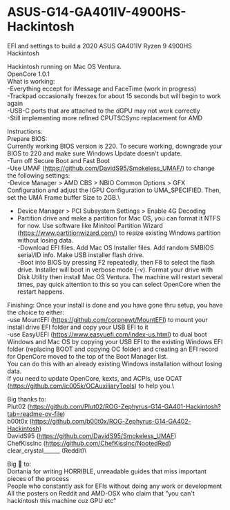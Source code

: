 # ASUS-G14-GA401IV-4900HS-Hackintosh
EFI and settings to build a 2020 ASUS GA401IV Ryzen 9 4900HS Hackintosh

Hackintosh running on Mac OS Ventura.\
OpenCore 1.0.1\
What is working:\
-Everything eccept for iMessage and FaceTime (work in progress)\
-Trackpad occasionally freezes for about 15 seconds but will begin to work again\
-USB-C ports that are attached to the dGPU may not work correctly\
-Still implementing more refined CPUTSCSync replacement for AMD

Instructions:\
Prepare BIOS:\
Currently working BIOS version is 220. To secure working, downgrade your BIOS to 220 and make sure Windows Update doesn't update.\
-Turn off Secure Boot and Fast Boot\
-Use UMAF (https://github.com/DavidS95/Smokeless_UMAF/) to change the following settings:\
-Device Manager > AMD CBS > NBIO Common Options > GFX Configuration and adjust the IGPU Configuration to UMA_SPECIFIED. Then, set the UMA Frame buffer Size to 2GB.\
- Device Manager > PCI Subsystem Settings > Enable 4G Decoding
- Partition drive and make a partition for Mac OS, you can format it NTFS for now. Use software like Minitool Partition Wizard (https://www.partitionwizard.com/) to resize existing Windows partition without losing data.\
-Download EFI files. Add Mac OS Installer files. Add random SMBIOS serial/ID info. Make USB installer flash drive.\
-Boot into BIOS by pressing F2 repeatedly, then F8 to select the flash drive. Installer will boot in verbose mode (-v). Format your drive with Disk Utility then install Mac OS Ventura. The machine will restart several times, pay quick attention to this so you can select OpenCore when the restart happens.

Finishing:
Once your install is done and you have gone thru setup, you have the choice to either:\
-use MountEFI (https://github.com/corpnewt/MountEFI) to mount your install drive EFI folder and copy your USB EFI to it\
-use EasyUEFI (https://www.easyuefi.com/index-us.html) to dual boot Windows and Mac OS by copying your USB EFI to the existing Windows EFI folder (replacing BOOT and copying OC folder) and creating an EFI record for OpenCore moved to the top of the Boot Manager list.\
You can do this with an already existing Windows installation without losing data.\
If you need to update OpenCore, kexts, and ACPIs, use OCAT (https://github.com/ic005k/OCAuxiliaryTools) to help you.\

Big thanks to:\
Plut02 (https://github.com/PIut02/ROG-Zephyrus-G14-GA401-Hackintosh?tab=readme-ov-file)\
b00t0x (https://github.com/b00t0x/ROG-Zephyrus-G14-GA402-Hackintosh)\
DavidS95 (https://github.com/DavidS95/Smokeless_UMAF)\
ChefKissInc (https://github.com/ChefKissInc/NootedRed)\
clear_crystal______ (Reddit)\

Big 🖕 to:\
Dortania for writing HORRIBLE, unreadable guides that miss important pieces of the process\
People who constantly ask for EFIs without doing any work or development\
All the posters on Reddit and AMD-OSX who claim that "you can't hackintosh this machine cuz GPU etc"




